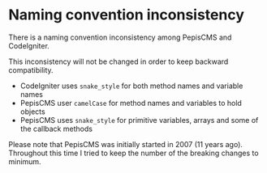 # Naming convention inconsistency

There is a naming convention inconsistency among PepisCMS and CodeIgniter.

This inconsistency will not be changed in order to keep backward compatibility.

* CodeIgniter uses `snake_style` for both method names and variable names
* PepisCMS user `camelCase` for method names and variables to hold objects
* PepisCMS uses `snake_style` for primitive variables, arrays and some of the callback methods

Please note that PepisCMS was initially started in 2007 (11 years ago).
Throughout this time I tried to keep the number of the breaking changes to minimum.

